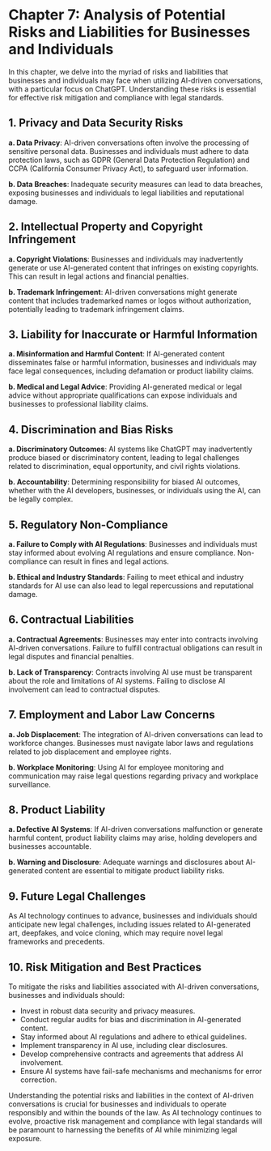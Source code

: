 Chapter 7: Analysis of Potential Risks and Liabilities for Businesses and Individuals
=====================================================================================

In this chapter, we delve into the myriad of risks and liabilities that businesses and individuals may face when utilizing AI-driven conversations, with a particular focus on ChatGPT. Understanding these risks is essential for effective risk mitigation and compliance with legal standards.

**1. Privacy and Data Security Risks**
--------------------------------------

**a. Data Privacy**: AI-driven conversations often involve the processing of sensitive personal data. Businesses and individuals must adhere to data protection laws, such as GDPR (General Data Protection Regulation) and CCPA (California Consumer Privacy Act), to safeguard user information.

**b. Data Breaches**: Inadequate security measures can lead to data breaches, exposing businesses and individuals to legal liabilities and reputational damage.

**2. Intellectual Property and Copyright Infringement**
-------------------------------------------------------

**a. Copyright Violations**: Businesses and individuals may inadvertently generate or use AI-generated content that infringes on existing copyrights. This can result in legal actions and financial penalties.

**b. Trademark Infringement**: AI-driven conversations might generate content that includes trademarked names or logos without authorization, potentially leading to trademark infringement claims.

**3. Liability for Inaccurate or Harmful Information**
------------------------------------------------------

**a. Misinformation and Harmful Content**: If AI-generated content disseminates false or harmful information, businesses and individuals may face legal consequences, including defamation or product liability claims.

**b. Medical and Legal Advice**: Providing AI-generated medical or legal advice without appropriate qualifications can expose individuals and businesses to professional liability claims.

**4. Discrimination and Bias Risks**
------------------------------------

**a. Discriminatory Outcomes**: AI systems like ChatGPT may inadvertently produce biased or discriminatory content, leading to legal challenges related to discrimination, equal opportunity, and civil rights violations.

**b. Accountability**: Determining responsibility for biased AI outcomes, whether with the AI developers, businesses, or individuals using the AI, can be legally complex.

**5. Regulatory Non-Compliance**
--------------------------------

**a. Failure to Comply with AI Regulations**: Businesses and individuals must stay informed about evolving AI regulations and ensure compliance. Non-compliance can result in fines and legal actions.

**b. Ethical and Industry Standards**: Failing to meet ethical and industry standards for AI use can also lead to legal repercussions and reputational damage.

**6. Contractual Liabilities**
------------------------------

**a. Contractual Agreements**: Businesses may enter into contracts involving AI-driven conversations. Failure to fulfill contractual obligations can result in legal disputes and financial penalties.

**b. Lack of Transparency**: Contracts involving AI use must be transparent about the role and limitations of AI systems. Failing to disclose AI involvement can lead to contractual disputes.

**7. Employment and Labor Law Concerns**
----------------------------------------

**a. Job Displacement**: The integration of AI-driven conversations can lead to workforce changes. Businesses must navigate labor laws and regulations related to job displacement and employee rights.

**b. Workplace Monitoring**: Using AI for employee monitoring and communication may raise legal questions regarding privacy and workplace surveillance.

**8. Product Liability**
------------------------

**a. Defective AI Systems**: If AI-driven conversations malfunction or generate harmful content, product liability claims may arise, holding developers and businesses accountable.

**b. Warning and Disclosure**: Adequate warnings and disclosures about AI-generated content are essential to mitigate product liability risks.

**9. Future Legal Challenges**
------------------------------

As AI technology continues to advance, businesses and individuals should anticipate new legal challenges, including issues related to AI-generated art, deepfakes, and voice cloning, which may require novel legal frameworks and precedents.

**10. Risk Mitigation and Best Practices**
------------------------------------------

To mitigate the risks and liabilities associated with AI-driven conversations, businesses and individuals should:

* Invest in robust data security and privacy measures.
* Conduct regular audits for bias and discrimination in AI-generated content.
* Stay informed about AI regulations and adhere to ethical guidelines.
* Implement transparency in AI use, including clear disclosures.
* Develop comprehensive contracts and agreements that address AI involvement.
* Ensure AI systems have fail-safe mechanisms and mechanisms for error correction.

Understanding the potential risks and liabilities in the context of AI-driven conversations is crucial for businesses and individuals to operate responsibly and within the bounds of the law. As AI technology continues to evolve, proactive risk management and compliance with legal standards will be paramount to harnessing the benefits of AI while minimizing legal exposure.

